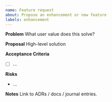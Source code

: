 ```yaml
---
name: Feature request
about: Propose an enhancement or new feature
labels: enhancement
---
```


**Problem**
What user value does this solve?

**Proposal**
High-level solution

**Acceptance Criteria**
- [ ] ...

**Risks**
- ...

**Notes**
Link to ADRs / docs / journal entries.
